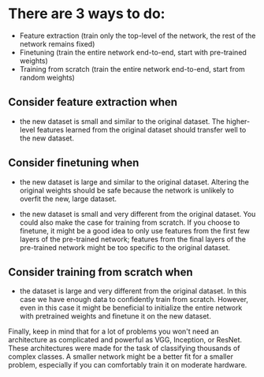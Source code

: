  # There are 3 ways to do:
 - Feature extraction (train only the top-level of the network, the rest of the network remains fixed)
 - Finetuning (train the entire network end-to-end, start with pre-trained weights)
 - Training from scratch (train the entire network end-to-end, start from random weights)


## Consider feature extraction when

- the new dataset is small and similar to the original dataset. The higher-level features learned from the original dataset should transfer well to the new dataset.

## Consider finetuning when

- the new dataset is large and similar to the original dataset. Altering the original weights should be safe because the network is unlikely to overfit the new, large dataset.

- the new dataset is small and very different from the original dataset. You could also make the case for training from scratch. If you choose to finetune, it might be a good idea to only use features from the first few layers of the pre-trained network; features from the final layers of the pre-trained network might be too specific to the original dataset.

## Consider training from scratch when

- the dataset is large and very different from the original dataset. In this case we have enough data to confidently train from scratch. However, even in this case it might be beneficial to initialize the entire network with pretrained weights and finetune it on the new dataset.

Finally, keep in mind that for a lot of problems you won't need an architecture as complicated and powerful as VGG, Inception, or ResNet. These architectures were made for the task of classifying thousands of complex classes. A smaller network might be a better fit for a smaller problem, especially if you can comfortably train it on moderate hardware.
